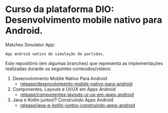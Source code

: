 # Curso da plataforma DIO: Desenvolvimento mobile nativo para Android.

Matches Simulator App:

    App android nativo de simulação de partidas.

Este repositório (em algumas branches) que representa as implementações realizadas durante os seguintes conteúdos/vídeos:

1. Desenvolvimento Mobile Nativo Para Android
   - [release/desenvolvimento-mobile-nativo-para-android](https://github.com/Cruz-Andre/matches-simulator-app/tree/release/desenvolvimento-mobile-nativo-para-android)
2. Componentes, Layouts e UI/UX em Apps Android
   - [release/componentes-layouts-ui-ux-em-apps-android](https://github.com/Cruz-Andre/matches-simulator-app/tree/release/componentes-layouts-ui-ux-em-apps-android)
3. Java e Kotlin juntos!? Construíndo Apps Android
   - [release/java-e-kotlin-juntos-construindo-apps-android](https://github.com/Cruz-Andre/matches-simulator-app/tree/release/java-e-kotlin-juntos-construindo-apps-android)
